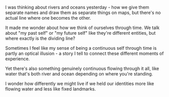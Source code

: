 I was thinking about rivers and oceans yesterday - how we give them separate names and draw them as separate things on maps, but there's no actual line where one becomes the other.

It made me wonder about how we think of ourselves through time. We talk about "my past self" or "my future self" like they're different entities, but where exactly is the dividing line?

Sometimes I feel like my sense of being a continuous self through time is partly an optical illusion - a story I tell to connect these different moments of experience.

Yet there's also something genuinely continuous flowing through it all, like water that's both river and ocean depending on where you're standing.

I wonder how differently we might live if we held our identities more like flowing water and less like fixed landmarks.
